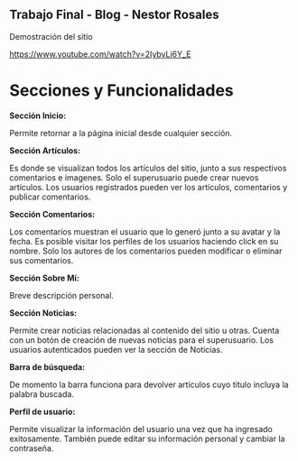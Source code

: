 ## Trabajo Final - Blog - Nestor Rosales

Demostración del sitio

https://www.youtube.com/watch?v=2IybyLj6Y_E

# Secciones y Funcionalidades

**Sección Inicio:**

Permite retornar a la página inicial desde cualquier sección.

**Sección Artículos:**

Es donde se visualizan todos los artículos del sitio, junto a sus respectivos comentarios e imagenes.
Solo el superusuario puede crear nuevos artículos. Los usuarios registrados pueden ver los artículos, comentarios y publicar comentarios.

**Sección Comentarios:**

Los comentarios muestran el usuario que lo generó junto a su avatar y la fecha. Es posible visitar
los perfiles de los usuarios haciendo click en su nombre. Solo los autores de los comentarios pueden
modificar o eliminar sus comentarios.

**Sección Sobre Mí:**

Breve descripción personal.

**Sección Noticias:**

Permite crear noticias relacionadas al contenido del sitio u otras. Cuenta con un botón de creación de nuevas noticias para el superusuario. Los usuarios autenticados pueden ver la sección de Noticias.

**Barra de búsqueda:**

De momento la barra funciona para devolver artículos cuyo título incluya la palabra buscada.

**Perfil de usuario:**

Permite visualizar la información del usuario una vez que ha ingresado exitosamente.
También puede editar su información personal y cambiar la contraseña.
